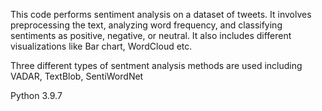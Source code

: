 This code performs sentiment analysis on a dataset of tweets. It involves preprocessing the text, analyzing word frequency, and classifying sentiments as positive, negative, or neutral. It also includes different visualizations like Bar chart, WordCloud etc.

Three different types of sentment analysis methods are used including VADAR, TextBlob, SentiWordNet

Python 3.9.7

